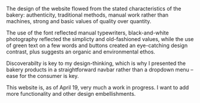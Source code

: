 The design of the website flowed from the stated characteristics of the bakery: authenticity, traditional methods, manual work rather than machines, strong and basic values of quality over quantity.

The use of the font reflected manual typewriters, black-and-white photography reflected the simplicty and old-fashioned values, while the use of green text on a few words and buttons created an eye-catching design contrast, plus suggests an organic and environmental ethos.

Discoverabilty is key to my design-thinking, which is why I presented the bakery products in a straightforward navbar rather than a dropdown menu – ease for the consumer is key.

This website is, as of April 19, very much a work in progress. I want to add more functionality and other design embellishments.